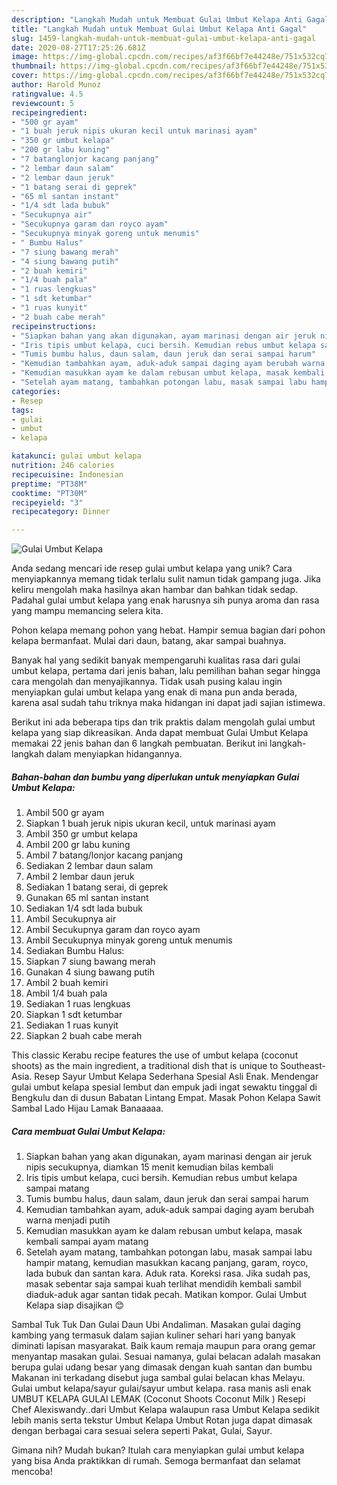 ```yaml
---
description: "Langkah Mudah untuk Membuat Gulai Umbut Kelapa Anti Gagal"
title: "Langkah Mudah untuk Membuat Gulai Umbut Kelapa Anti Gagal"
slug: 1459-langkah-mudah-untuk-membuat-gulai-umbut-kelapa-anti-gagal
date: 2020-08-27T17:25:26.681Z
image: https://img-global.cpcdn.com/recipes/af3f66bf7e44248e/751x532cq70/gulai-umbut-kelapa-foto-resep-utama.jpg
thumbnail: https://img-global.cpcdn.com/recipes/af3f66bf7e44248e/751x532cq70/gulai-umbut-kelapa-foto-resep-utama.jpg
cover: https://img-global.cpcdn.com/recipes/af3f66bf7e44248e/751x532cq70/gulai-umbut-kelapa-foto-resep-utama.jpg
author: Harold Munoz
ratingvalue: 4.5
reviewcount: 5
recipeingredient:
- "500 gr ayam"
- "1 buah jeruk nipis ukuran kecil untuk marinasi ayam"
- "350 gr umbut kelapa"
- "200 gr labu kuning"
- "7 batanglonjor kacang panjang"
- "2 lembar daun salam"
- "2 lembar daun jeruk"
- "1 batang serai di geprek"
- "65 ml santan instant"
- "1/4 sdt lada bubuk"
- "Secukupnya air"
- "Secukupnya garam dan royco ayam"
- "Secukupnya minyak goreng untuk menumis"
- " Bumbu Halus"
- "7 siung bawang merah"
- "4 siung bawang putih"
- "2 buah kemiri"
- "1/4 buah pala"
- "1 ruas lengkuas"
- "1 sdt ketumbar"
- "1 ruas kunyit"
- "2 buah cabe merah"
recipeinstructions:
- "Siapkan bahan yang akan digunakan, ayam marinasi dengan air jeruk nipis secukupnya, diamkan 15 menit kemudian bilas kembali"
- "Iris tipis umbut kelapa, cuci bersih. Kemudian rebus umbut kelapa sampai matang"
- "Tumis bumbu halus, daun salam, daun jeruk dan serai sampai harum"
- "Kemudian tambahkan ayam, aduk-aduk sampai daging ayam berubah warna menjadi putih"
- "Kemudian masukkan ayam ke dalam rebusan umbut kelapa, masak kembali sampai ayam matang"
- "Setelah ayam matang, tambahkan potongan labu, masak sampai labu hampir matang, kemudian masukkan kacang panjang, garam, royco, lada bubuk dan santan kara. Aduk rata. Koreksi rasa. Jika sudah pas, masak sebentar saja sampai kuah terlihat mendidih kembali sambil diaduk-aduk agar santan tidak pecah. Matikan kompor. Gulai Umbut Kelapa siap disajikan 😊"
categories:
- Resep
tags:
- gulai
- umbut
- kelapa

katakunci: gulai umbut kelapa 
nutrition: 246 calories
recipecuisine: Indonesian
preptime: "PT38M"
cooktime: "PT30M"
recipeyield: "3"
recipecategory: Dinner

---
```



![Gulai Umbut Kelapa](https://img-global.cpcdn.com/recipes/af3f66bf7e44248e/751x532cq70/gulai-umbut-kelapa-foto-resep-utama.jpg)

Anda sedang mencari ide resep gulai umbut kelapa yang unik? Cara menyiapkannya memang tidak terlalu sulit namun tidak gampang juga. Jika keliru mengolah maka hasilnya akan hambar dan bahkan tidak sedap. Padahal gulai umbut kelapa yang enak harusnya sih punya aroma dan rasa yang mampu memancing selera kita.

Pohon kelapa memang pohon yang hebat. Hampir semua bagian dari pohon kelapa bermanfaat. Mulai dari daun, batang, akar sampai buahnya.

Banyak hal yang sedikit banyak mempengaruhi kualitas rasa dari gulai umbut kelapa, pertama dari jenis bahan, lalu pemilihan bahan segar hingga cara mengolah dan menyajikannya. Tidak usah pusing kalau ingin menyiapkan gulai umbut kelapa yang enak di mana pun anda berada, karena asal sudah tahu triknya maka hidangan ini dapat jadi sajian istimewa.


Berikut ini ada beberapa tips dan trik praktis dalam mengolah gulai umbut kelapa yang siap dikreasikan. Anda dapat membuat Gulai Umbut Kelapa memakai 22 jenis bahan dan 6 langkah pembuatan. Berikut ini langkah-langkah dalam menyiapkan hidangannya.

<!--inarticleads1-->

##### Bahan-bahan dan bumbu yang diperlukan untuk menyiapkan Gulai Umbut Kelapa:

1. Ambil 500 gr ayam
1. Siapkan 1 buah jeruk nipis ukuran kecil, untuk marinasi ayam
1. Ambil 350 gr umbut kelapa
1. Ambil 200 gr labu kuning
1. Ambil 7 batang/lonjor kacang panjang
1. Sediakan 2 lembar daun salam
1. Ambil 2 lembar daun jeruk
1. Sediakan 1 batang serai, di geprek
1. Gunakan 65 ml santan instant
1. Sediakan 1/4 sdt lada bubuk
1. Ambil Secukupnya air
1. Ambil Secukupnya garam dan royco ayam
1. Ambil Secukupnya minyak goreng untuk menumis
1. Sediakan  Bumbu Halus:
1. Siapkan 7 siung bawang merah
1. Gunakan 4 siung bawang putih
1. Ambil 2 buah kemiri
1. Ambil 1/4 buah pala
1. Sediakan 1 ruas lengkuas
1. Siapkan 1 sdt ketumbar
1. Sediakan 1 ruas kunyit
1. Siapkan 2 buah cabe merah


This classic Kerabu recipe features the use of umbut kelapa (coconut shoots) as the main ingredient, a traditional dish that is unique to Southeast-Asia. Resep Sayur Umbut Kelapa Sederhana Spesial Asli Enak. Mendengar gulai umbut kelapa spesial lembut dan empuk jadi ingat sewaktu tinggal di Bengkulu dan di dusun Babatan Lintang Empat. Masak Pohon Kelapa Sawit Sambal Lado Hijau Lamak Banaaaaa. 

<!--inarticleads2-->

##### Cara membuat Gulai Umbut Kelapa:

1. Siapkan bahan yang akan digunakan, ayam marinasi dengan air jeruk nipis secukupnya, diamkan 15 menit kemudian bilas kembali
1. Iris tipis umbut kelapa, cuci bersih. Kemudian rebus umbut kelapa sampai matang
1. Tumis bumbu halus, daun salam, daun jeruk dan serai sampai harum
1. Kemudian tambahkan ayam, aduk-aduk sampai daging ayam berubah warna menjadi putih
1. Kemudian masukkan ayam ke dalam rebusan umbut kelapa, masak kembali sampai ayam matang
1. Setelah ayam matang, tambahkan potongan labu, masak sampai labu hampir matang, kemudian masukkan kacang panjang, garam, royco, lada bubuk dan santan kara. Aduk rata. Koreksi rasa. Jika sudah pas, masak sebentar saja sampai kuah terlihat mendidih kembali sambil diaduk-aduk agar santan tidak pecah. Matikan kompor. Gulai Umbut Kelapa siap disajikan 😊


Sambal Tuk Tuk Dan Gulai Daun Ubi Andaliman. Masakan gulai daging kambing yang termasuk dalam sajian kuliner sehari hari yang banyak diminati lapisan masyarakat. Baik kaum remaja maupun para orang gemar menyantap masakan gulai. Sesuai namanya, gulai belacan adalah masakan berupa gulai udang besar yang dimasak dengan kuah santan dan bumbu Makanan ini terkadang disebut juga sambal gulai belacan khas Melayu. Gulai umbut kelapa/sayur gulai/sayur umbut kelapa. rasa manis asli enak UMBUT KELAPA GULAI LEMAK (Coconut Shoots Coconut Milk ) Resepi Chef Alexiswandy..dari Umbut Kelapa walaupun rasa Umbut Kelapa sedikit lebih manis serta tekstur Umbut Kelapa Umbut Rotan juga dapat dimasak dengan berbagai cara sesuai selera seperti Pakat, Gulai, Sayur. 

Gimana nih? Mudah bukan? Itulah cara menyiapkan gulai umbut kelapa yang bisa Anda praktikkan di rumah. Semoga bermanfaat dan selamat mencoba!
